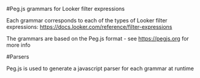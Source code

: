 #Peg.js grammars for Looker filter expressions

Each grammar corresponds to each of the types of Looker filter expressions: https://docs.looker.com/reference/filter-expressions

The grammars are based on the Peg.js format - see https://pegjs.org for more info

#Parsers

Peg.js is used to generate a javascript parser for each grammar at runtime
